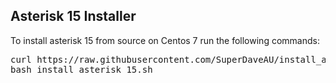 ## Asterisk 15 Installer

To install asterisk 15 from source on Centos 7 run the following commands: 

<pre>
curl https://raw.githubusercontent.com/SuperDaveAU/install_asterisk_15/master/install_asterisk_15.sh -o install_asterisk_15.sh
bash install_asterisk_15.sh
</pre>
